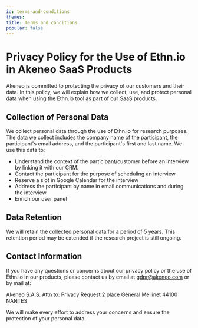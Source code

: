```yaml
---
id: terms-and-conditions
themes: 
title: Terms and conditions
popular: false
---
```


# Privacy Policy for the Use of Ethn.io in Akeneo SaaS Products

Akeneo is committed to protecting the privacy of our customers and their data. In this policy, we will explain how we collect, use, and protect personal data when using the Ethn.io tool as part of our SaaS products.

## Collection of Personal Data

We collect personal data through the use of Ethn.io for research purposes. The data we collect includes the company name of the participant, the participant's email address, and the participant's first and last name. We use this data to:

- Understand the context of the participant/customer before an interview by linking it with our CRM.
- Contact the participant for the purpose of scheduling an interview
- Reserve a slot in Google Calendar for the interview
- Address the participant by name in email communications and during the interview
- Enrich our user panel

## Data Retention

We will retain the collected personal data for a period of 5 years. This retention period may be extended if the research project is still ongoing.

## Contact Information

If you have any questions or concerns about our privacy policy or the use of Ethn.io in our products, please contact us by email at [gdpr@akeneo.com](mailto:gdpr@akeneo.com) or by mail at:

Akeneo S.A.S.
Attn to: Privacy Request
2 place Général Mellinet
44100 NANTES

We will make every effort to address your concerns and ensure the protection of your personal data.